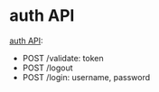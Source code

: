 # auth API

[auth API](https://automationintesting.online/auth/swagger-ui/index.html#/):
- POST /validate: token
- POST /logout
- POST /login: username, password
